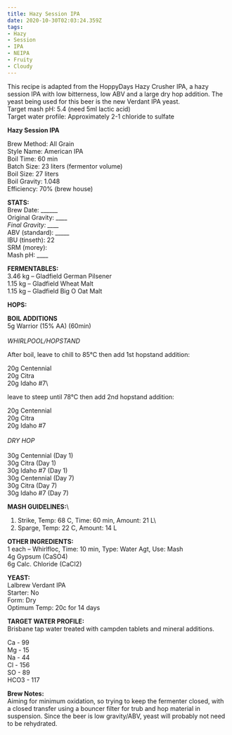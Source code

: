 ```yaml
---
title: Hazy Session IPA
date: 2020-10-30T02:03:24.359Z
tags: 
- Hazy 
- Session 
- IPA 
- NEIPA 
- Fruity 
- Cloudy
---
```

This recipe is adapted from the HoppyDays Hazy Crusher IPA, a hazy session IPA with low bitterness, low ABV and a large dry hop addition. The yeast being used for this beer is the new Verdant IPA yeast. \
Target mash pH: 5.4 (need 5ml lactic acid)\
Target water profile: Approximately 2-1 chloride to sulfate

**Hazy Session IPA**

Brew Method: All Grain\
Style Name: American IPA\
Boil Time: 60 min\
Batch Size: 23 liters (fermentor volume)\
Boil Size: 27 liters\
Boil Gravity: 1.048\
Efficiency: 70% (brew house)

**STATS:**\
Brew Date: \_\_\_\_\_\_\
Original Gravity: \_\_\_\__\
Final Gravity: \_\_\_\__\
ABV (standard): \_\_\_\__\
IBU (tinseth): 22\
SRM (morey): \
Mash pH: \_\_\_\_

**FERMENTABLES:**\
3.46 kg – Gladfield German Pilsener \
1.15 kg – Gladfield Wheat Malt\
1.15 kg – Gladfield Big O Oat Malt

**HOPS:**

**BOIL ADDITIONS**\
5g Warrior (15% AA) (60min)\
\
*WHIRLPOOL/HOPSTAND*

After boil, leave to chill to 85°C then add 1st hopstand addition:

20g Centennial\
20g Citra\
20g Idaho #7\

leave to steep until 78°C then add 2nd hopstand addition:

20g Centennial\
20g Citra\
20g Idaho #7\
\
*DRY HOP* \
\
30g Centennial (Day 1)\
30g Citra (Day 1)\
30g Idaho #7 (Day 1)\
30g Centennial (Day 7)\
30g Citra (Day 7)\
30g Idaho #7 (Day 7)

**MASH GUIDELINES:**\

1. Strike, Temp: 68 C, Time: 60 min, Amount: 21 L\
2. Sparge, Temp: 22 C, Amount: 14 L

**OTHER INGREDIENTS:**\
1 each – Whirlfloc, Time: 10 min, Type: Water Agt, Use: Mash\
4g Gypsum (CaSO4)\
6g Calc. Chloride (CaCI2)

**YEAST:**\
Lalbrew Verdant IPA\
Starter: No\
Form: Dry\
Optimum Temp: 20c for 14 days

**TARGET WATER PROFILE:**\
Brisbane tap water treated with campden tablets and mineral additions. 

Ca - 99\
Mg - 15\
Na - 44\
Cl - 156\
SO - 89\
HCO3 - 117

**Brew Notes:**\
Aiming for minimum oxidation, so trying to keep the fermenter closed, with a closed transfer using a bouncer filter for trub and hop material in suspension. Since the beer is low gravity/ABV, yeast will probably not need to be rehydrated.